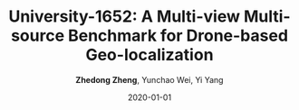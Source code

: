 ---
title: "University-1652: A Multi-view Multi-source Benchmark for Drone-based Geo-localization"
collection: publications
permalink: /publication/2020-01-01-University-1652-A-Multi-view-Multi-source-Benchmark-for-Drone-based-Geo-localization
date: 2020-01-01
doi: 10.1145/3394171.3413896
venue: 'ACM MM'
paperurl: 'https://zdzheng.xyz/files/ACMMM20.pdf'
code: 'https://github.com/layumi/University1652-Baseline'
author: '<strong>Zhedong Zheng</strong>,  Yunchao Wei,  Yi Yang'
citation: ' Zhedong Zheng,  Yunchao Wei,  Yi Yang, &quot;University-1652: A Multi-view Multi-source Benchmark for Drone-based Geo-localization.&quot; ACM MM, 2020. DOI: 10.1145/3394171.3413896'
pub_year: '2020'
bib: >
    @inproceedings{zheng2020university,<br>  
    author = "Zheng, Zhedong and Wei, Yunchao and Yang, Yi",<br>  
    doi = "10.1145/3394171.3413896",<br>  
    title = "University-1652: A Multi-view Multi-source Benchmark for Drone-based Geo-localization",<br>  
    booktitle = "ACM MM",<br>  
    pages = "1395--1403",<br>  
    code = "https://github.com/layumi/University1652-Baseline",<br>  
    url = "https://zdzheng.xyz/files/ACMMM20.pdf",<br>  
    year = "2020"
    }

---